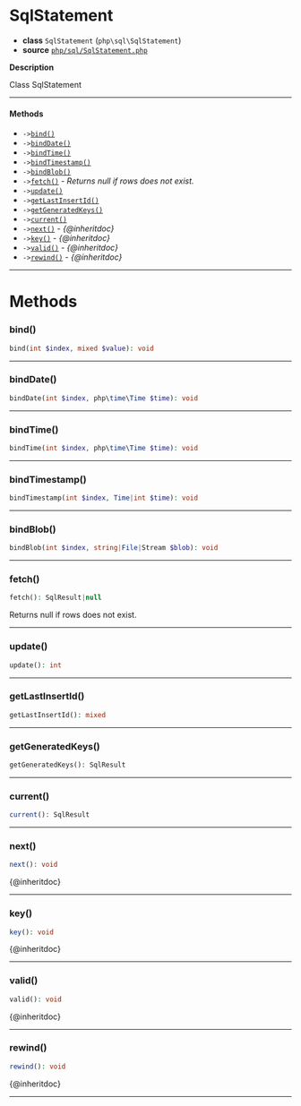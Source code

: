 # SqlStatement

- **class** `SqlStatement` (`php\sql\SqlStatement`)
- **source** [`php/sql/SqlStatement.php`](./src/main/resources/JPHP-INF/sdk/php/sql/SqlStatement.php)

**Description**

Class SqlStatement

---

#### Methods

- `->`[`bind()`](#method-bind)
- `->`[`bindDate()`](#method-binddate)
- `->`[`bindTime()`](#method-bindtime)
- `->`[`bindTimestamp()`](#method-bindtimestamp)
- `->`[`bindBlob()`](#method-bindblob)
- `->`[`fetch()`](#method-fetch) - _Returns null if rows does not exist._
- `->`[`update()`](#method-update)
- `->`[`getLastInsertId()`](#method-getlastinsertid)
- `->`[`getGeneratedKeys()`](#method-getgeneratedkeys)
- `->`[`current()`](#method-current)
- `->`[`next()`](#method-next) - _{@inheritdoc}_
- `->`[`key()`](#method-key) - _{@inheritdoc}_
- `->`[`valid()`](#method-valid) - _{@inheritdoc}_
- `->`[`rewind()`](#method-rewind) - _{@inheritdoc}_

---
# Methods

<a name="method-bind"></a>

### bind()
```php
bind(int $index, mixed $value): void
```

---

<a name="method-binddate"></a>

### bindDate()
```php
bindDate(int $index, php\time\Time $time): void
```

---

<a name="method-bindtime"></a>

### bindTime()
```php
bindTime(int $index, php\time\Time $time): void
```

---

<a name="method-bindtimestamp"></a>

### bindTimestamp()
```php
bindTimestamp(int $index, Time|int $time): void
```

---

<a name="method-bindblob"></a>

### bindBlob()
```php
bindBlob(int $index, string|File|Stream $blob): void
```

---

<a name="method-fetch"></a>

### fetch()
```php
fetch(): SqlResult|null
```
Returns null if rows does not exist.

---

<a name="method-update"></a>

### update()
```php
update(): int
```

---

<a name="method-getlastinsertid"></a>

### getLastInsertId()
```php
getLastInsertId(): mixed
```

---

<a name="method-getgeneratedkeys"></a>

### getGeneratedKeys()
```php
getGeneratedKeys(): SqlResult
```

---

<a name="method-current"></a>

### current()
```php
current(): SqlResult
```

---

<a name="method-next"></a>

### next()
```php
next(): void
```
{@inheritdoc}

---

<a name="method-key"></a>

### key()
```php
key(): void
```
{@inheritdoc}

---

<a name="method-valid"></a>

### valid()
```php
valid(): void
```
{@inheritdoc}

---

<a name="method-rewind"></a>

### rewind()
```php
rewind(): void
```
{@inheritdoc}

---
